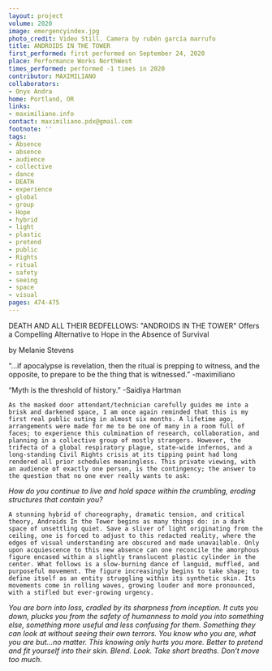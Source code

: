 ```yaml
---
layout: project
volume: 2020
image: emergencyindex.jpg
photo_credit: Video Still. Camera by rubén garcía marrufo
title: ANDROIDS IN THE TOWER
first_performed: first performed on September 24, 2020
place: Performance Works NorthWest
times_performed: performed -1 times in 2020
contributor: MAXIMILIANO
collaborators:
- Onyx Andra
home: Portland, OR
links:
- maximiliano.info
contact: maximiliano.pdx@gmail.com
footnote: ''
tags:
- Absence
- absence
- audience
- collective
- dance
- DEATH
- experience
- global
- group
- Hope
- hybrid
- light
- plastic
- pretend
- public
- Rights
- ritual
- safety
- seeing
- space
- visual
pages: 474-475
---
```



DEATH AND ALL THEIR BEDFELLOWS:
"ANDROIDS IN THE TOWER" Offers a Compelling Alternative to Hope in the Absence of Survival

by Melanie Stevens



“...if apocalypse is revelation, then the ritual is prepping to witness, and the opposite, to prepare to be the thing that is witnessed.”
	-maximiliano

“Myth is the threshold of history.”
	-Saidiya Hartman



	As the masked door attendant/technician carefully guides me into a brisk and darkened space, I am once again reminded that this is my first real public outing in almost six months. A lifetime ago, arrangements were made for me to be one of many in a room full of faces; to experience this culmination of research, collaboration, and planning in a collective group of mostly strangers. However, the trifecta of a global respiratory plague, state-wide infernos, and a long-standing Civil Rights crisis at its tipping point had long rendered all prior schedules meaningless. This private viewing, with an audience of exactly one person, is the contingency; the answer to the question that no one ever really wants to ask: 

*How do you continue to live and hold space within the crumbling, eroding structures that contain you?*

	A stunning hybrid of choreography, dramatic tension, and critical theory, Androids In the Tower begins as many things do: in a dark space of unsettling quiet. Save a sliver of light originating from the ceiling, one is forced to adjust to this redacted reality, where the edges of visual understanding are obscured and made unavailable. Only upon acquiescence to this new absence can one reconcile the amorphous figure encased within a slightly translucent plastic cylinder in the center. What follows is a slow-burning dance of languid, muffled, and purposeful movement. The figure increasingly begins to take shape; to define itself as an entity struggling within its synthetic skin. Its movements come in rolling waves, growing louder and more pronounced, with a stifled but ever-growing urgency.

*You are born into loss, cradled by its sharpness from inception. It cuts you down, plucks you from the safety of humanness to mold you into something else, something more useful and less confusing for them. Something they can look at without seeing their own terrors. You know who you are, what you are but...no matter. This knowing only hurts you more. Better to pretend and fit yourself into their skin. Blend. Look. Take short breaths. Don’t move too much.*
